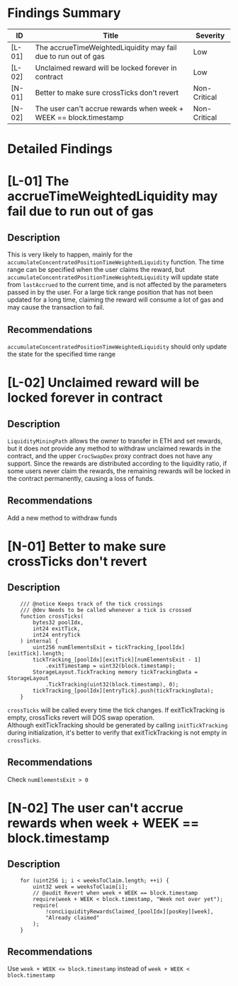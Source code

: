 # Findings Summary

| ID     | Title                                                             | Severity     |
| ------ | ----------------------------------------------------------------- | ------------ |
| [L-01] | The accrueTimeWeightedLiquidity may fail due to run out of gas    | Low          |
| [L-02] | Unclaimed reward will be locked forever in contract               | Low          |
| [N-01] | Better to make sure crossTicks don't revert                       | Non-Critical |
| [N-02] | The user can't accrue rewards when week + WEEK == block.timestamp | Non-Critical |

# Detailed Findings

# [L-01] The accrueTimeWeightedLiquidity may fail due to run out of gas

## Description

This is very likely to happen, mainly for the `accumulateConcentratedPositionTimeWeightedLiquidity` function.
The time range can be specified when the user claims the reward, but `accumulateConcentratedPositionTimeWeightedLiquidity` will update state from `lastAccrued` to the current time, and is not affected by the parameters passed in by the user.
For a large tick range position that has not been updated for a long time, claiming the reward will consume a lot of gas and may cause the transaction to fail.

## Recommendations

`accumulateConcentratedPositionTimeWeightedLiquidity` should only update the state for the specified time range

# [L-02] Unclaimed reward will be locked forever in contract

## Description

`LiquidityMiningPath` allows the owner to transfer in ETH and set rewards, but it does not provide any method to withdraw unclaimed rewards in the contract, and the upper `CrocSwapDex` proxy contract does not have any support.
Since the rewards are distributed according to the liquidity ratio, if some users never claim the rewards, the remaining rewards will be locked in the contract permanently, causing a loss of funds.

## Recommendations

Add a new method to withdraw funds

# [N-01] Better to make sure crossTicks don't revert

## Description

```solidity
    /// @notice Keeps track of the tick crossings
    /// @dev Needs to be called whenever a tick is crossed
    function crossTicks(
        bytes32 poolIdx,
        int24 exitTick,
        int24 entryTick
    ) internal {
        uint256 numElementsExit = tickTracking_[poolIdx][exitTick].length;
        tickTracking_[poolIdx][exitTick][numElementsExit - 1]
            .exitTimestamp = uint32(block.timestamp);
        StorageLayout.TickTracking memory tickTrackingData = StorageLayout
            .TickTracking(uint32(block.timestamp), 0);
        tickTracking_[poolIdx][entryTick].push(tickTrackingData);
    }
```

`crossTicks` will be called every time the tick changes. If exitTickTracking is empty, crossTicks revert will DOS swap operation.    
Although exitTickTracking should be generated by calling `initTickTracking` during initialization, it's better to verify that exitTickTracking is not empty in `crossTicks`.

## Recommendations

Check `numElementsExit > 0`

# [N-02] The user can't accrue rewards when week + WEEK == block.timestamp

## Description

```solidity
    for (uint256 i; i < weeksToClaim.length; ++i) {
        uint32 week = weeksToClaim[i];
        // @audit Revert when week + WEEK == block.timestamp
        require(week + WEEK < block.timestamp, "Week not over yet");
        require(
            !concLiquidityRewardsClaimed_[poolIdx][posKey][week],
            "Already claimed"
        );
    }
```

## Recommendations

Use `week + WEEK <= block.timestamp` instead of `week + WEEK < block.timestamp`

